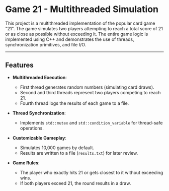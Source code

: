 # Game 21 - Multithreaded Simulation

This project is a multithreaded implementation of the popular card game "21". The game simulates two players attempting to reach a total score of 21 or as close as possible without exceeding it. The entire game logic is implemented using C++ and demonstrates the use of threads, synchronization primitives, and file I/O.

---

## Features

- **Multithreaded Execution**:
  - First thread generates random numbers (simulating card draws).
  - Second and third threads represent two players competing to reach 21.
  - Fourth thread logs the results of each game to a file.

- **Thread Synchronization**:
  - Implements `std::mutex` and `std::condition_variable` for thread-safe operations.
  
- **Customizable Gameplay**:
  - Simulates 10,000 games by default.
  - Results are written to a file (`results.txt`) for later review.

- **Game Rules**:
  - The player who exactly hits 21 or gets closest to it without exceeding wins.
  - If both players exceed 21, the round results in a draw.